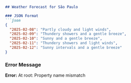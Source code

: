 ```markdown
## Weather Forecast for São Paulo

### JSON Format
```json
{
  "2025-02-08": "Partly cloudy and light winds",
  "2025-02-09": "Thundery showers and a gentle breeze",
  "2025-02-10": "Sunny and a gentle breeze",
  "2025-02-11": "Thundery showers and light winds",
  "2025-02-12": "Sunny intervals and a gentle breeze"
}
```

### Error Message
**Error:** At root: Property name mismatch
```